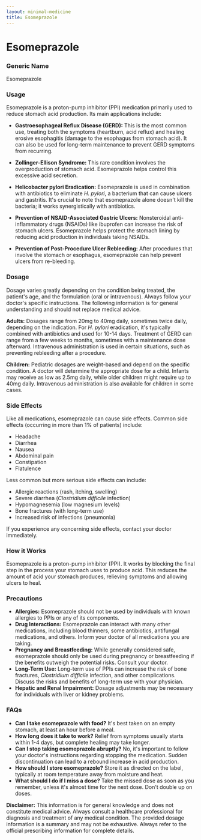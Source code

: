 ```yaml
---
layout: minimal-medicine
title: Esomeprazole
---
```


# Esomeprazole
### Generic Name
Esomeprazole

### Usage

Esomeprazole is a proton-pump inhibitor (PPI) medication primarily used to reduce stomach acid production.  Its main applications include:

* **Gastroesophageal Reflux Disease (GERD):** This is the most common use, treating both the symptoms (heartburn, acid reflux) and healing erosive esophagitis (damage to the esophagus from stomach acid).  It can also be used for long-term maintenance to prevent GERD symptoms from recurring.

* **Zollinger-Ellison Syndrome:** This rare condition involves the overproduction of stomach acid. Esomeprazole helps control this excessive acid secretion.

* **Helicobacter pylori Eradication:** Esomeprazole is used in combination with antibiotics to eliminate *H. pylori*, a bacterium that can cause ulcers and gastritis.  It's crucial to note that esomeprazole alone doesn't kill the bacteria; it works synergistically with antibiotics.

* **Prevention of NSAID-Associated Gastric Ulcers:** Nonsteroidal anti-inflammatory drugs (NSAIDs) like ibuprofen can increase the risk of stomach ulcers. Esomeprazole helps protect the stomach lining by reducing acid production in individuals taking NSAIDs.

* **Prevention of Post-Procedure Ulcer Rebleeding:** After procedures that involve the stomach or esophagus, esomeprazole can help prevent ulcers from re-bleeding.


### Dosage

Dosage varies greatly depending on the condition being treated, the patient's age, and the formulation (oral or intravenous).  Always follow your doctor's specific instructions.  The following information is for general understanding and should not replace medical advice.

**Adults:** Dosages range from 20mg to 40mg daily, sometimes twice daily, depending on the indication.  For *H. pylori* eradication, it's typically combined with antibiotics and used for 10-14 days.  Treatment of GERD can range from a few weeks to months, sometimes with a maintenance dose afterward.  Intravenous administration is used in certain situations, such as preventing rebleeding after a procedure.

**Children:**  Pediatric dosages are weight-based and depend on the specific condition.  A doctor will determine the appropriate dose for a child.  Infants may receive as low as 2.5mg daily, while older children might require up to 40mg daily. Intravenous administration is also available for children in some cases.


### Side Effects

Like all medications, esomeprazole can cause side effects.  Common side effects (occurring in more than 1% of patients) include:

* Headache
* Diarrhea
* Nausea
* Abdominal pain
* Constipation
* Flatulence

Less common but more serious side effects can include:

*  Allergic reactions (rash, itching, swelling)
*  Severe diarrhea (*Clostridium difficile* infection)
*  Hypomagnesemia (low magnesium levels)
*  Bone fractures (with long-term use)
*  Increased risk of infections (pneumonia)

If you experience any concerning side effects, contact your doctor immediately.


### How it Works

Esomeprazole is a proton-pump inhibitor (PPI).  It works by blocking the final step in the process your stomach uses to produce acid. This reduces the amount of acid your stomach produces, relieving symptoms and allowing ulcers to heal.


### Precautions

* **Allergies:**  Esomeprazole should not be used by individuals with known allergies to PPIs or any of its components.
* **Drug Interactions:** Esomeprazole can interact with many other medications, including blood thinners, some antibiotics, antifungal medications, and others.  Inform your doctor of all medications you are taking.
* **Pregnancy and Breastfeeding:** While generally considered safe, esomeprazole should only be used during pregnancy or breastfeeding if the benefits outweigh the potential risks.  Consult your doctor.
* **Long-Term Use:** Long-term use of PPIs can increase the risk of bone fractures, *Clostridium difficile* infection, and other complications.  Discuss the risks and benefits of long-term use with your physician.
* **Hepatic and Renal Impairment:** Dosage adjustments may be necessary for individuals with liver or kidney problems.


### FAQs

* **Can I take esomeprazole with food?**  It's best taken on an empty stomach, at least an hour before a meal.
* **How long does it take to work?**  Relief from symptoms usually starts within 1-4 days, but complete healing may take longer.
* **Can I stop taking esomeprazole abruptly?**  No, it's important to follow your doctor's instructions regarding stopping the medication.  Sudden discontinuation can lead to a rebound increase in acid production.
* **How should I store esomeprazole?** Store it as directed on the label, typically at room temperature away from moisture and heat.
* **What should I do if I miss a dose?** Take the missed dose as soon as you remember, unless it's almost time for the next dose.  Don't double up on doses.


**Disclaimer:** This information is for general knowledge and does not constitute medical advice. Always consult a healthcare professional for diagnosis and treatment of any medical condition.  The provided dosage information is a summary and may not be exhaustive. Always refer to the official prescribing information for complete details.
